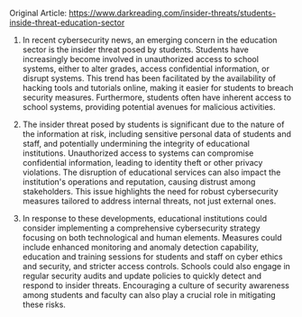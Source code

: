 Original Article: https://www.darkreading.com/insider-threats/students-inside-threat-education-sector

1) In recent cybersecurity news, an emerging concern in the education sector is the insider threat posed by students. Students have increasingly become involved in unauthorized access to school systems, either to alter grades, access confidential information, or disrupt systems. This trend has been facilitated by the availability of hacking tools and tutorials online, making it easier for students to breach security measures. Furthermore, students often have inherent access to school systems, providing potential avenues for malicious activities.

2) The insider threat posed by students is significant due to the nature of the information at risk, including sensitive personal data of students and staff, and potentially undermining the integrity of educational institutions. Unauthorized access to systems can compromise confidential information, leading to identity theft or other privacy violations. The disruption of educational services can also impact the institution's operations and reputation, causing distrust among stakeholders. This issue highlights the need for robust cybersecurity measures tailored to address internal threats, not just external ones.

3) In response to these developments, educational institutions could consider implementing a comprehensive cybersecurity strategy focusing on both technological and human elements. Measures could include enhanced monitoring and anomaly detection capability, education and training sessions for students and staff on cyber ethics and security, and stricter access controls. Schools could also engage in regular security audits and update policies to quickly detect and respond to insider threats. Encouraging a culture of security awareness among students and faculty can also play a crucial role in mitigating these risks.